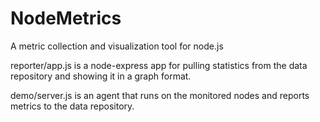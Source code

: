 NodeMetrics
===========

A metric collection and visualization tool for node.js

reporter/app.js is a node-express app for pulling statistics from the data repository and showing it in a graph format.

demo/server.js is an agent that runs on the monitored nodes and reports metrics to the data repository.
